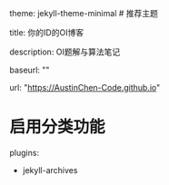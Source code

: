 theme: jekyll-theme-minimal  # 推荐主题

title: 你的ID的OI博客

description: OI题解与算法笔记

baseurl: ""

url: "https://AustinChen-Code.github.io"

# 启用分类功能
plugins:
  - jekyll-archives
